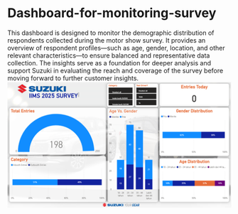 # Dashboard-for-monitoring-survey
This dashboard is designed to monitor the demographic distribution of respondents collected during the motor show survey. It provides an overview of respondent profiles—such as age, gender, location, and other relevant characteristics—to ensure balanced and representative data collection. The insights serve as a foundation for deeper analysis and support Suzuki in evaluating the reach and coverage of the survey before moving forward to further customer insights.
![dashboard](dashboard.png)
